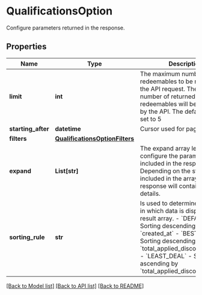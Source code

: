 # QualificationsOption

Configure parameters returned in the response.

## Properties

Name | Type | Description | Notes
------------ | ------------- | ------------- | -------------
**limit** | **int** | The maximum number of redeemables to be returned in the API request. The actual number of returned redeemables will be determined by the API. The default value is set to 5 | [optional] 
**starting_after** | **datetime** | Cursor used for paging. | [optional] 
**filters** | [**QualificationsOptionFilters**](QualificationsOptionFilters.md) |  | [optional] 
**expand** | **List[str]** | The expand array lets you configure the parameters included in the response. Depending on the strings included in the array, the response will contain different details.   | **Expand Option** | **Response Body** | |:---|:---| | [&#x60;\&quot;redeemable\&quot;&#x60;] | Returns the redeemables&#39;:&lt;br&gt;- metadata&lt;br&gt;- redeemable name,&lt;br&gt;- campaign name,&lt;br&gt;- campaign ID| | [&#x60;\&quot;category\&quot;&#x60;] | - Returns an expanded &#x60;categories&#x60; object, showing details about the category. | | [&#x60;\&quot;validation_rules\&quot;&#x60;] | - Returns an expanded &#x60;validation_rules&#x60; object, showing details about the validation rules. | | [optional] 
**sorting_rule** | **str** | Is used to determine the order in which data is displayed in the result array.    - &#x60;DEFAULT&#x60; - Sorting descending by &#x60;created_at&#x60;   - &#x60;BEST_DEAL&#x60; - Sorting descending by &#x60;total_applied_discount_amount&#x60;   - &#x60;LEAST_DEAL&#x60; - Sorting ascending by &#x60;total_applied_discount_amount&#x60; | [optional] 

[[Back to Model list]](../README.md#documentation-for-models) [[Back to API list]](../README.md#documentation-for-api-endpoints) [[Back to README]](../README.md)


